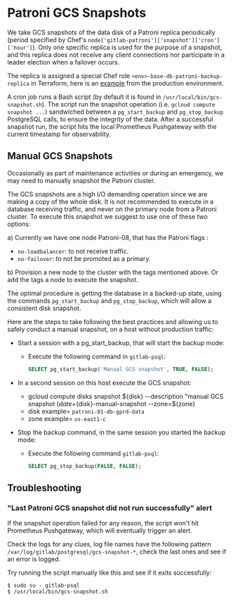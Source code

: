 # Patroni GCS Snapshots

We take GCS snapshots of the data disk of a Patroni replica periodically
(period specified by Chef's `node['gitlab-patroni']['snapshot']['cron']['hour']`).
Only one specific replica is used for the purpose of a snapshot, and this replica
does not receive any client connections nor participate in a leader election when
a failover occurs.

The replica is assigned a special Chef role `<env>-base-db-patroni-backup-replica`
in Terraform, here is an [example][tf-replica-example] from the production environment.

A cron job runs a Bash script (by default it is found in `/usr/local/bin/gcs-snapshot.sh`). The script run
the snapshot operation (i.e. `gcloud compute snapshot ...`) sandwiched between a `pg_start_backup` and `pg_stop_backup`
PostgreSQL calls, to ensure the integrity of the data. After a successful snapshot run, the script hits the local
Prometheus Pushgateway with the current timestamp for observability.

## Manual GCS Snapshots

Occasionally as part of maintenance activities or during an emergency, we may need to manually snapshot the Patroni cluster. 

The GCS snapshots are a high I/O demanding operation since we are making a copy of the whole disk. It is not recommended to execute in a database receiving traffic, and never on the primary node from a Patroni cluster. To execute this snapshot we suggest to use one of these two options:

a) Currently we have one node Patroni-08, that has the Patroni flags :
 - `no-loadbalancer`: to not receive traffic.
 - `no-failover`: to not be promoted as a primary.

b) Provision a new node to the cluster with the tags mentioned above. Or add the tags a node to execute the snapshot.

The optimal procedure is getting the database in a backed-up state, using the commands `pg_start_backup` and `pg_stop_backup`, which will allow a consistent disk snapshot.

Here are the steps to take following the best practices and allowing us to safely conduct a manual snapshot, on a host without production traffic:

- Start a session with a pg_start_backup, that will start the backup mode: 
  - Execute the following command in `gitlab-psql`:
    ```sql
    SELECT pg_start_backup('Manual GCS snapshot', TRUE, FALSE);
    ```

- In a second session on this host execute the GCS snapshot:
  - gcloud compute disks snapshot ${disk} --description "manual GCS snapshot $(date +%Y-%m-%dT%H:%M:%S%z)" --snapshot-names=${disk}-manual-snapshot --zone=${zone}
  - disk example= `patroni-01-db-gprd-data`
  - zone example= `us-east1-c`
  
- Stop the backup command, in the same session you started the backup mode:
  - Execute the following command  `gitlab-psql`:
    ```sql
    SELECT pg_stop_backup(FALSE, FALSE);
    ```

## Troubleshooting

### "Last Patroni GCS snapshot did not run successfully" alert

If the snapshot operation failed for any reason, the script won't hit Prometheus Pushgateway, which will eventually
trigger an alert.

Check the logs for any clues, log file names have the following pattern `/var/log/gitlab/postgresql/gcs-snapshot-*`, check
the last ones and see if an error is logged.

Try running the script manually like this and see if it exits successfully:

```
$ sudo su - gitlab-psql
$ /usr/local/bin/gcs-snapshot.sh
```

[tf-replica-example]: https://ops.gitlab.net/gitlab-com/gitlab-com-infrastructure/-/blob/235d69658055dd8174d774340d8a67734d997129/environments/gprd/main.tf#L825
